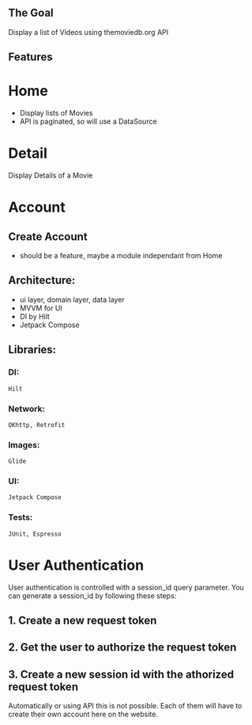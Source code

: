 ## The Goal
Display a list of Videos using themoviedb.org API

## Features
# Home
* Display lists of Movies
* API is paginated, so will use a DataSource

# Detail
Display Details of a Movie

# Account
## Create Account
* should be a feature, maybe a module independant from Home

## Architecture:
* ui layer, domain layer, data layer
* MVVM for UI
* DI by Hilt
* Jetpack Compose

## Libraries:
### DI:
    Hilt
### Network:
    OKhttp, Retrofit
### Images:
    Glide

### UI:
    Jetpack Compose

### Tests:
    JUnit, Espresso


# User Authentication
User authentication is controlled with a session_id query parameter. You can generate a session_id by following these steps:
## 1. Create a new request token
## 2. Get the user to authorize the request token
## 3. Create a new  session id with the athorized request token


Automatically or using API this is not possible.
Each of them will have to create their own account here on the website.
